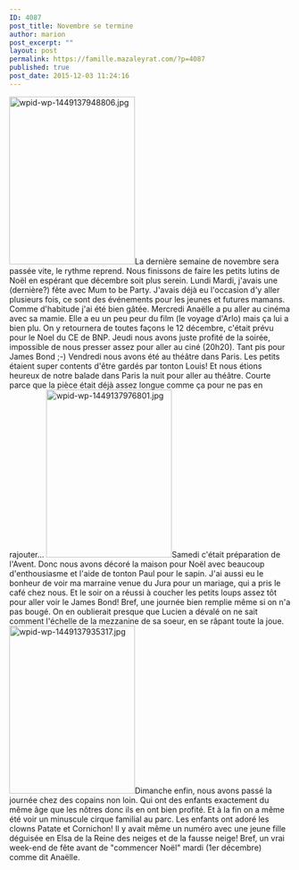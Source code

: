 ```yaml
---
ID: 4087
post_title: Novembre se termine
author: marion
post_excerpt: ""
layout: post
permalink: https://famille.mazaleyrat.com/?p=4087
published: true
post_date: 2015-12-03 11:24:16
---
```

<a href="http://famille.mazaleyrat.com/wordpress/wp-content/uploads/2015/12/wpid-wp-1449137948806.jpg"><img src="http://famille.mazaleyrat.com/wordpress/wp-content/uploads/2015/12/wpid-wp-1449137948806-225x300.jpg" alt="wpid-wp-1449137948806.jpg" width="225" height="300" class="alignright size-medium wp-image-4085" /></a>La dernière semaine de novembre sera passée vite, le rythme reprend. Nous finissons de faire les petits lutins de Noël en espérant que décembre soit plus serein.
Lundi 
Mardi, j'avais une (dernière?) fête avec Mum to be Party. J'avais déjà eu l'occasion d'y aller plusieurs fois, ce sont des événements pour les jeunes et futures mamans. Comme d'habitude j'ai été bien gâtée. 
Mercredi Anaëlle a pu aller au cinéma avec sa mamie. Elle a eu un peu peur du film (le voyage d'Arlo) mais ça lui a bien plu. On y retournera de toutes façons le 12 décembre, c'était prévu pour le Noel du CE de BNP.
Jeudi nous avons juste profité de la soirée, impossible de nous presser assez pour aller au ciné (20h20). Tant pis pour James Bond ;-)
Vendredi nous avons été au théâtre dans Paris. Les petits étaient super contents d'être gardés par tonton Louis! Et nous étions heureux de notre balade dans Paris la nuit pour aller au théâtre. Courte parce que la pièce était déjà assez longue comme ça pour ne pas en rajouter...
<a href="http://famille.mazaleyrat.com/wordpress/wp-content/uploads/2015/12/wpid-wp-1449137976801.jpg"><img src="http://famille.mazaleyrat.com/wordpress/wp-content/uploads/2015/12/wpid-wp-1449137976801-225x300.jpg" alt="wpid-wp-1449137976801.jpg" width="225" height="300" class="alignleft size-medium wp-image-4086" /></a>Samedi c'était préparation de l'Avent. Donc nous avons décoré la maison pour Noël avec beaucoup d'enthousiasme et l'aide de tonton Paul pour le sapin. J'ai aussi eu le bonheur de voir ma marraine venue du Jura pour un mariage, qui a pris le café chez nous. Et le soir on a réussi à coucher les petits loups assez tôt pour aller voir le James Bond! Bref, une journée bien remplie même si on n'a pas bougé.
On en oublierait presque que Lucien a dévalé on ne sait comment l'échelle de la mezzanine de sa soeur, en se râpant toute la joue.
<a href="http://famille.mazaleyrat.com/wordpress/wp-content/uploads/2015/12/wpid-wp-1449137935317.jpg"><img src="http://famille.mazaleyrat.com/wordpress/wp-content/uploads/2015/12/wpid-wp-1449137935317-225x300.jpg" alt="wpid-wp-1449137935317.jpg" width="225" height="300" class="alignright size-medium wp-image-4084" /></a>Dimanche enfin, nous avons passé la journée chez des copains non loin. Qui ont des enfants exactement du même âge que les nôtres donc ils en ont bien profité. Et à la fin on a même été voir un minuscule cirque familial au parc. Les enfants ont adoré les clowns Patate et Cornichon! Il y avait même un numéro avec une jeune fille déguisée en Elsa de la Reine des neiges et de la fausse neige!
Bref, un vrai week-end de fête avant de "commencer Noël" mardi (1er décembre) comme dit Anaëlle.